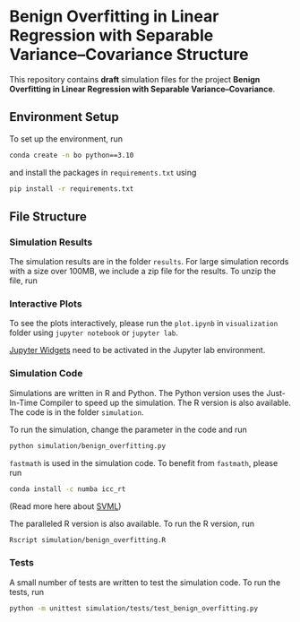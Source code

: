 # Benign Overfitting in Linear Regression with Separable Variance–Covariance Structure

This repository contains **draft** simulation files for the project **Benign Overfitting in Linear Regression with Separable Variance–Covariance**.

## Environment Setup

To set up the environment, run

```bash
conda create -n bo python==3.10
```

and install the packages in `requirements.txt` using

```bash
pip install -r requirements.txt
```

## File Structure

### Simulation Results

The simulation results are in the folder `results`. For large simulation records with a size over 100MB, we include a zip file for the results. To unzip the file, run

### Interactive Plots

To see the plots interactively, please run the `plot.ipynb` in `visualization` folder using `jupyter notebook` or `jupyter lab`. 

[Jupyter Widgets](https://ipywidgets.readthedocs.io/en/7.x/user_install.html) need to be activated in the Jupyter lab environment.

### Simulation Code

Simulations are written in R and Python. The Python version uses the Just-In-Time Compiler to speed up the simulation. The R version is also available. The code is in the folder `simulation`.

To run the simulation, change the parameter in the code and run

```bash
python simulation/benign_overfitting.py
```

`fastmath`  is used in the simulation code. To benefit from `fastmath`, please run

```bash
conda install -c numba icc_rt
```

(Read more here about [SVML](https://numba.pydata.org/numba-doc/latest/user/performance-tips.html#intel-svml))

The paralleled R version is also available. To run the R version, run

```bash
Rscript simulation/benign_overfitting.R
```

### Tests

A small number of tests are written to test the simulation code. To run the tests, run

```bash
python -m unittest simulation/tests/test_benign_overfitting.py
```
